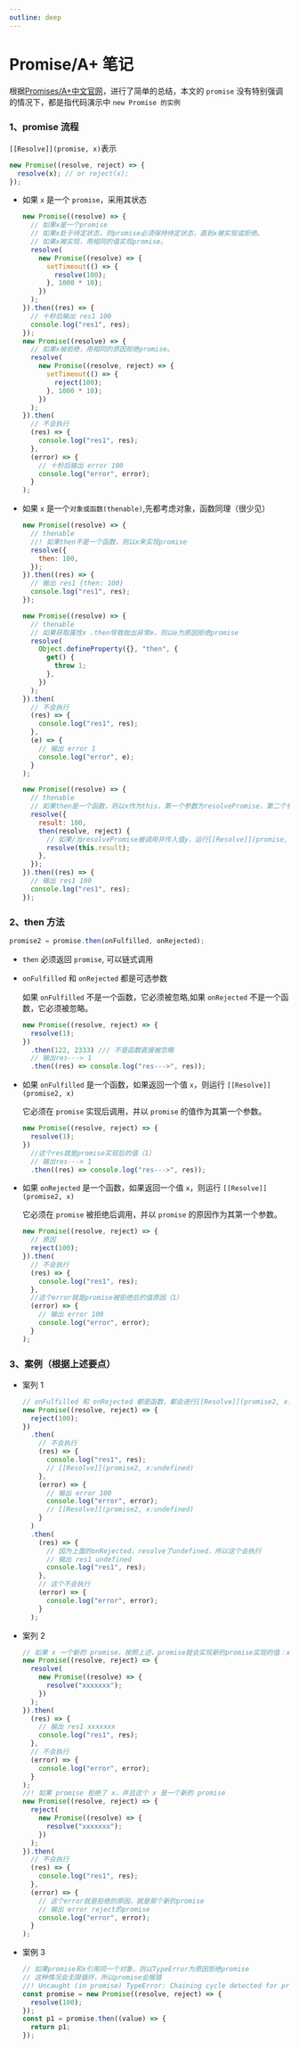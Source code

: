 ```yaml
---
outline: deep
---
```

# Promise/A+ 笔记

根据[Promises/A+中文官网](https://promisesaplus.com.cn)，进行了简单的总结，本文的 `promise` 没有特别强调的情况下，都是指代码演示中 `new Promise 的实例`

### 1、promise 流程

`[[Resolve]](promise, x)`表示

```javascript
new Promise((resolve, reject) => {
  resolve(x); // or reject(x);
});
```

- 如果 `x` 是一个 `promise`，采用其状态

  ```javascript
  new Promise((resolve) => {
    // 如果x是一个promise
    // 如果x处于待定状态，则promise必须保持待定状态，直到x被实现或拒绝。
    // 如果x被实现，用相同的值实现promise。
    resolve(
      new Promise((resolve) => {
        setTimeout(() => {
          resolve(100);
        }, 1000 * 10);
      })
    );
  }).then((res) => {
    // 十秒后输出 res1 100
    console.log("res1", res);
  });
  new Promise((resolve) => {
    // 如果x被拒绝，用相同的原因拒绝promise。
    resolve(
      new Promise((resolve, reject) => {
        setTimeout(() => {
          reject(100);
        }, 1000 * 10);
      })
    );
  }).then(
    // 不会执行
    (res) => {
      console.log("res1", res);
    },
    (error) => {
      // 十秒后输出 error 100
      console.log("error", error);
    }
  );
  ```

- 如果 `x` 是一个`对象或函数(thenable)`,先都考虑对象，函数同理（很少见）

  ```javascript
  new Promise((resolve) => {
    // thenable
    //! 如果then不是一个函数，则以x来实现promise
    resolve({
      then: 100,
    });
  }).then((res) => {
    // 输出 res1 {then: 100}
    console.log("res1", res);
  });

  new Promise((resolve) => {
    // thenable
    // 如果获取属性x .then导致抛出异常e，则以e为原因拒绝promise
    resolve(
      Object.defineProperty({}, "then", {
        get() {
          throw 1;
        },
      })
    );
  }).then(
    // 不会执行
    (res) => {
      console.log("res1", res);
    },
    (e) => {
      // 输出 error 1
      console.log("error", e);
    }
  );

  new Promise((resolve) => {
    // thenable
    // 如果then是一个函数，则以x作为this，第一个参数为resolvePromise，第二个参数为rejectPromise
    resolve({
      result: 100,
      then(resolve, reject) {
        // 如果/当resolvePromise被调用并传入值y，运行[[Resolve]](promise, y)
        resolve(this.result);
      },
    });
  }).then((res) => {
    // 输出 res1 100
    console.log("res1", res);
  });
  ```

### 2、then 方法

```javascript
promise2 = promise.then(onFulfilled, onRejected);
```

- `then` 必须返回 `promise`, 可以链式调用
- `onFulfilled` 和 `onRejected` 都是可选参数

  如果 `onFulfilled` 不是一个函数，它必须被忽略,如果 `onRejected` 不是一个函数，它必须被忽略。

  ```javascript
  new Promise((resolve, reject) => {
    resolve(1);
  })
    .then(122, 2333) /// 不是函数直接被忽略
    // 输出res---> 1
    .then((res) => console.log("res--->", res));
  ```

- 如果 `onFulfilled` 是一个函数，如果返回一个值 `x`，则运行 `[[Resolve]](promise2, x)`

  它必须在 `promise` 实现后调用，并以 `promise` 的值作为其第一个参数。

  ```js
  new Promise((resolve, reject) => {
    resolve(1);
  })
    //这个res就是promise实现后的值（1）
    // 输出res---> 1
    .then((res) => console.log("res--->", res));
  ```

- 如果 `onRejected` 是一个函数，如果返回一个值 `x`，则运行 `[[Resolve]](promise2, x)`

  它必须在 `promise` 被拒绝后调用，并以 `promise` 的原因作为其第一个参数。

  ```js
  new Promise((resolve, reject) => {
    // 原因
    reject(100);
  }).then(
    // 不会执行
    (res) => {
      console.log("res1", res);
    },
    //这个error就是promise被拒绝后的值原因（1）
    (error) => {
      // 输出 error 100
      console.log("error", error);
    }
  );
  ```

### 3、案例（根据上述要点）

- 案列 1

  ```js
  // onFulfilled 和 onRejected 都是函数，都会进行[[Resolve]](promise2, x:函数返回值)
  new Promise((resolve, reject) => {
    reject(100);
  })
    .then(
      // 不会执行
      (res) => {
        console.log("res1", res);
        // [[Resolve]](promise2, x:undefined)
      },
      (error) => {
        // 输出 error 100
        console.log("error", error);
        // [[Resolve]](promise2, x:undefined)
      }
    )
    .then(
      (res) => {
        // 因为上面的onRejected，resolve了undefined，所以这个会执行
        // 输出 res1 undefined
        console.log("res1", res);
      },
      // 这个不会执行
      (error) => {
        console.log("error", error);
      }
    );
  ```

- 案列 2

  ```js
  // 如果 x 一个新的 promise，按照上述，promise就会实现新的promise实现的值：xxxxxxx
  new Promise((resolve, reject) => {
    resolve(
      new Promise((resolve) => {
        resolve("xxxxxxx");
      })
    );
  }).then(
    (res) => {
      // 输出 res1 xxxxxxx
      console.log("res1", res);
    },
    // 不会执行
    (error) => {
      console.log("error", error);
    }
  );
  //! 如果 promise 拒绝了 x，并且这个 x 是一个新的 promise
  new Promise((resolve, reject) => {
    reject(
      new Promise((resolve) => {
        resolve("xxxxxxx");
      })
    );
  }).then(
    // 不会执行
    (res) => {
      console.log("res1", res);
    },
    (error) => {
      // 这个error就是拒绝的原因，就是那个新的promise
      // 输出 error reject的promise
      console.log("error", error);
    }
  );
  ```

- 案例 3
  ```js
  // 如果promise和x引用同一个对象，则以TypeError为原因拒绝promise
  // 这种情况会无限循环，所以promise会报错
  //! Uncaught (in promise) TypeError: Chaining cycle detected for promise #<Promise>
  const promise = new Promise((resolve, reject) => {
    resolve(100);
  });
  const p1 = promise.then((value) => {
    return p1;
  });
  ```
